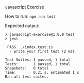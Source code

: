 Javascript Exercise

How to run: `npm run test`

Expected output:
```
> javascript-exercise@1.0.0 test
> jest

 PASS  ./index.test.js
  ✓ write your first test (2 ms)

Test Suites: 1 passed, 1 total
Tests:       1 passed, 1 total
Snapshots:   0 total
Time:        0.21 s, estimated 1 s
Ran all test suites.
```